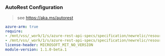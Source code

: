 ### AutoRest Configuration

> see https://aka.ms/autorest

``` yaml
azure-arm: true
require:
- /mnt/vss/_work/1/s/azure-rest-api-specs/specification/newrelic/resource-manager/readme.md
- /mnt/vss/_work/1/s/azure-rest-api-specs/specification/newrelic/resource-manager/readme.go.md
license-header: MICROSOFT_MIT_NO_VERSION
module-version: 1.1.0-beta.1
```